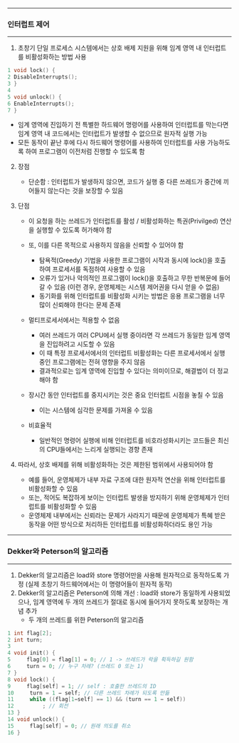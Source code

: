 -----
### 인터럽트 제어
-----
1. 초창기 단일 프로세스 시스템에서는 상호 배제 지원을 위해 임계 영역 내 인터럽트를 비활성화하는 방법 사용
```c
1 void lock() {
2 DisableInterrupts();
3 }
4
5 void unlock() {
6 EnableInterrupts();
7 }
```
  - 임계 영역에 진입하기 전 특별한 하드웨어 명령어를 사용하여 인터럽트를 막는다면 임계 영역 내 코드에서는 인터럽트가 발생할 수 없으므로 원자적 실행 가능
  - 모든 동작이 끝난 후에 다시 하드웨어 명령어를 사용하여 인터럽트를 사용 가능하도록 하여 프로그램이 이전처럼 진행할 수 있도록 함

2. 장점
   - 단순함 : 인터럽트가 발생하지 않으면, 코드가 실행 중 다른 쓰레드가 중간에 끼어들지 않는다는 것을 보장할 수 있음

3. 단점
   - 이 요청을 하는 쓰레드가 인터럽트를 활성 / 비활성화하는 특권(Privilged) 연산을 실행할 수 있도록 허가해야 함
   - 또, 이를 다른 목적으로 사용하지 않음을 신뢰할 수 있어야 함
     + 탐욕적(Greedy) 기법을 사용한 프로그램이 시작과 동시에 lock()을 호출하여 프로세서를 독점하여 사용할 수 있음
     + 오류가 있거나 악의적인 프로그램이 lock()을 호출하고 무한 반복문에 들어갈 수 있음 (이런 경우, 운영체제는 시스템 제어권을 다시 얻을 수 없음)
     + 동기화를 위해 인터럽트를 비활성화 시키는 방법은 응용 프로그램을 너무 많이 신뢰해야 한다는 문제 존재

   - 멀티프로세서에서는 적용할 수 없음
     + 여러 쓰레드가 여러 CPU에서 실행 중이라면 각 쓰레드가 동일한 임계 영역을 진입하려고 시도할 수 있음
     + 이 때 특정 프로세서에서의 인터럽트 비활성화는 다른 프로세서에서 실행 중인 프로그램에는 전혀 영향을 주지 않음
     + 결과적으로는 임계 영역에 진입할 수 있다는 의미이므로, 해결법이 더 정교해야 함

   - 장시간 동안 인터럽트를 중지시키는 것은 중요 인터럽트 시점을 놓칠 수 있음
     + 이는 시스템에 심각한 문제를 가져올 수 있음

   - 비효율적
     + 일반적인 명령어 실행에 비해 인터럽트를 비호라성화시키는 코드들은 최신의 CPU들에서는 느리게 실행되는 경향 존재

4. 따라서, 상호 배제를 위해 비활성화하는 것은 제한된 범위에서 사용되어야 함
   - 예를 들어, 운영체제가 내부 자료 구조에 대한 원자적 연산을 위해 인터럽트를 비활성화할 수 있음
   - 또는, 적어도 복잡하게 보이는 인터럽트 발생을 방지하기 위해 운영체제가 인터럽트를 비활성화할 수 있음
   - 운영체제 내부에서는 신뢰라는 문제가 사라지기 때문에 운영체제가 특혜 받은 동작을 어떤 방식으로 처리하든 인터럽트를 비활성화하더라도 용인 가능

-----
### Dekker와 Peterson의 알고리즘
-----
1. Dekker의 알고리즘은 load와 store 명령어만을 사용해 원자적으로 동작하도록 가정 (실제 초창기 하드웨어에서는 이 명령어들이 원자적 동작)
2. Dekker의 알고리즘은 Peterson에 의해 개선 : load와 store가 동일하게 사용되었으나, 임계 영역에 두 개의 쓰레드가 절대로 동시에 들어가지 못하도록 보장하는 개념 추가
   - 두 개의 쓰레드를 위한 Peterson의 알고리즘
```c
1 int flag[2];
2 int turn;
3
4 void init() {
5     flag[0] = flag[1] = 0; // 1 -> 쓰레드가 락을 획득하길 원함
6     turn = 0; // 누구 차례? (쓰레드 0 또는 1)
7 }
8 void lock() {
9     flag[self] = 1; // self : 호출한 쓰레드의 ID
10     turn = 1 − self; // 다른 쓰레드 차례가 되도록 만듦
11     while ((flag[1−self] == 1) && (turn == 1 − self))
12         ; // 회전
13 }
14 void unlock() {
15     flag[self] = 0; // 원래 의도를 취소
16 }
```
